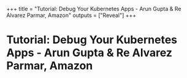 +++
title = "Tutorial: Debug Your Kubernetes Apps - Arun Gupta & Re Alvarez Parmar, Amazon"
outputs = ["Reveal"]
+++

# Tutorial: Debug Your Kubernetes Apps - Arun Gupta & Re Alvarez Parmar, Amazon
